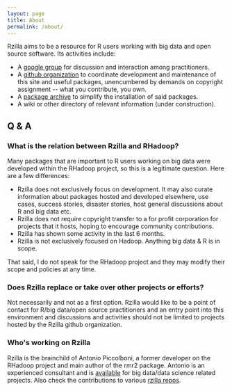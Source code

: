 ```yaml
---
layout: page
title: About
permalink: /about/
---
```


Rzilla aims to be a resource for R users working with big data and open source software. Its activities include:

 - A [google group](https://groups.google.com/forum/#!forum/rzilla) for discussion and interaction among practitioners.
 - A [github organization](https://github.com/rzilla) to coordinate development and maintenance of this site and useful packages, unencumbered by demands on copyright assignment -- what you contribute, you own.
 - A [package archive](https://archive.rzilla.org) to simplify the installation of said packages.
 - A wiki or other directory of relevant information (under construction).

## Q & A

### What is the relation between Rzilla and RHadoop?

Many packages that are important to R users working on big data were developed within the RHadoop project, so this is a legitimate question. Here are a few differences:

- Rzilla does not exclusively focus on development. It may also curate information about packages hosted and developed elsewhere, use cases, success stories, disaster stories, host general discussions about R and big data etc.
- Rzilla does not require copyright transfer to a for profit corporation for projects that it hosts, hoping to encourage community contributions.
- Rzilla has shown some activity in the last 6 months.
- Rzilla is not exclusively focused on Hadoop. Anything big data & R is in scope.

That said, I do not speak for the RHadoop project and they may modify their scope and policies at any time.

### Does Rzilla replace or take over other projects or efforts?

Not necessarily and not as a first option. Rzilla would like to be a point of contact for R/big data/open source practitioners and an entry point into this environment and discussions and activities should not be limited to projects hosted by the Rzilla github organization.

### Who's working on Rzilla

Rzilla is the brainchild of Antonio Piccolboni, a former developer on the RHadoop project and main author of the rmr2 package. Antonio is an experienced consultant and is [available](mailto:antonio@piccolboni.info) for big data/data science related projects. Also check the contributions to various [rzilla repos](https://github.com/rzilla).
